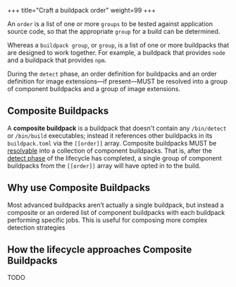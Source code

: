 +++
title="Craft a buildpack order"
weight=99
+++

An `order` is a list of one or more `groups` to be tested against application source code, so that the appropriate `group` for a build can be determined.

<!--more-->

Whereas a `buildpack group`, or `group`, is a list of one or more buildpacks that are designed to work together. For example, a buildpack that provides `node` and a buildpack that provides `npm`.

During the `detect` phase, an order definition for buildpacks and an order definition for image extensions—if present—MUST be resolved into a group of component buildpacks and a group of image extensions.

## Composite Buildpacks

A **composite buildpack** is a buildpack that doesn't contain any `/bin/detect` or `/bin/build` executables; instead it references other buildpacks in its `buildpack.toml` via the `[[order]]` array. Composite buildpacks MUST be [resolvable](https://github.com/buildpacks/spec/blob/main/buildpack.md#order-resolution) into a collection of component buildpacks. That is, after the [detect phase](https://buildpacks.io/docs/for-buildpack-authors/concepts/lifecycle-phases/#phase-2-detect) of the lifecycle has completed, a single group of component buildpacks from the `[[order]]` array will have opted in to the build.

## Why use Composite Buildpacks

Most advanced buildpacks aren’t actually a single buildpack, but instead a composite or an ordered list of component buildpacks with each buildpack performing specific jobs. This is useful for composing more complex detection strategies

## How the lifecycle approaches Composite Buildpacks

TODO
